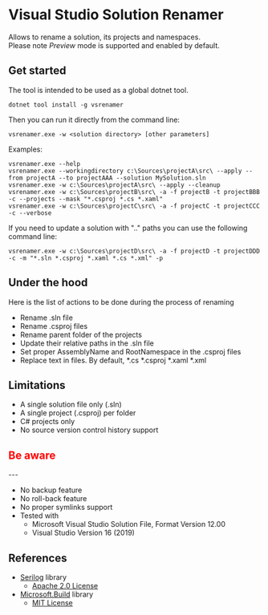 Visual Studio Solution Renamer
===

Allows to rename a solution, its projects and namespaces.<br/>
Please note *Preview* mode is supported and enabled by default.

Get started
---

The tool is intended to be used as a global dotnet tool. 

```
dotnet tool install -g vsrenamer
```

Then you can run it directly from the command line:

```
vsrenamer.exe -w <solution directory> [other parameters]
```

Examples:
```
vsrenamer.exe --help
vsrenamer.exe --workingdirectory c:\Sources\projectA\src\ --apply --from projectA --to projectAAA --solution MySolution.sln
vsrenamer.exe -w c:\Sources\projectA\src\ --apply --cleanup
vsrenamer.exe -w c:\Sources\projectB\src\ -a -f projectB -t projectBBB -c --projects --mask "*.csproj *.cs *.xaml"
vsrenamer.exe -w c:\Sources\projectC\src\ -a -f projectC -t projectCCC -c --verbose
```

If you need to update a solution with ".." paths you can use the following command line:
```
vsrenamer.exe -w c:\Sources\projectD\src\ -a -f projectD -t projectDDD -c -m "*.sln *.csproj *.xaml *.cs *.xml" -p
```

Under the hood
---

Here is the list of actions to be done during the process of renaming
- Rename .sln file
- Rename .csproj files
- Rename parent folder of the projects
- Update their relative paths in the .sln file
- Set proper AssemblyName and RootNamespace in the .csproj files
- Replace text in files. By default, *.cs *.csproj *.xaml *.xml

Limitations
---

- A single solution file only (.sln)
- A single project (.csproj) per folder
- C# projects only
- No source version control history support

<h2 style="color:red">Be aware</h2>
---

- No backup feature
- No roll-back feature
- No proper symlinks support
- Tested with
    - Microsoft Visual Studio Solution File, Format Version 12.00
    - Visual Studio Version 16 (2019)

References
---

* [Serilog](https://serilog.net/) library
    * [Apache 2.0 License](https://www.apache.org/licenses/LICENSE-2.0)
* [Microsoft.Build](https://github.com/dotnet/msbuild) library
    * [MIT License](https://github.com/zzzprojects/html-agility-pack/blob/master/LICENSE)
